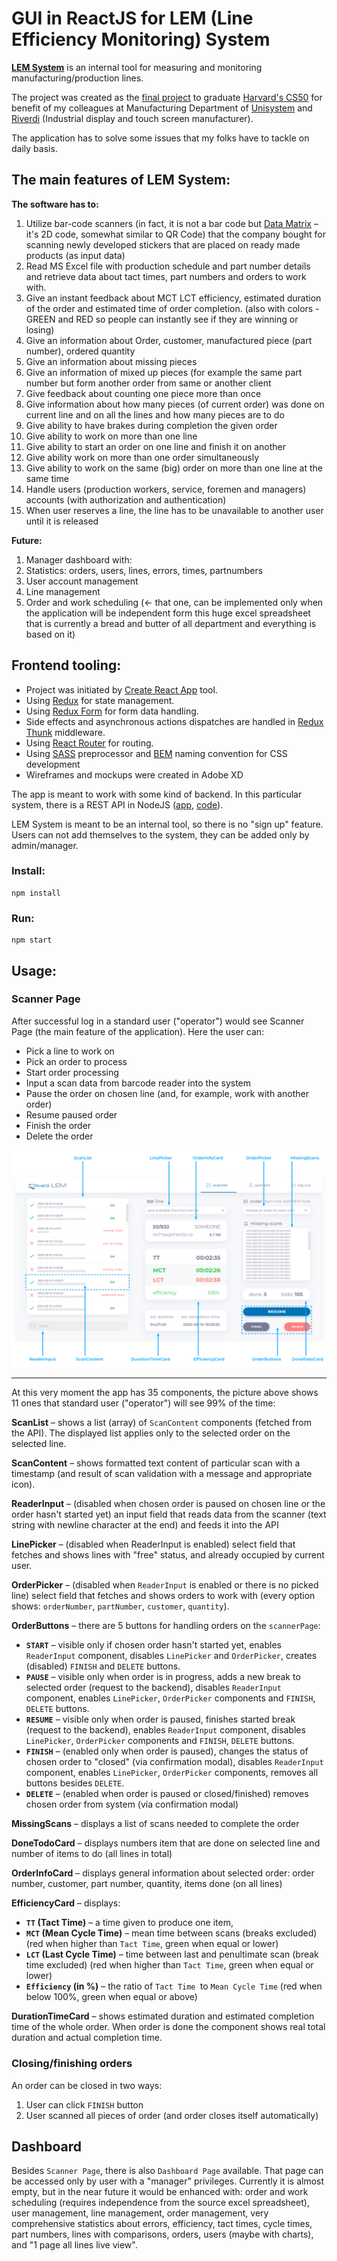 # GUI in ReactJS for LEM (Line Efficiency Monitoring) System

[**LEM System**](https://riverdi-lem.netlify.app/) is an internal tool for measuring and monitoring manufacturing/production lines.

The project was created as the [final project](https://cs50.harvard.edu/x/2020/project/) to graduate [Harvard&#39;s CS50](https://cs50.harvard.edu/x/2020/) for benefit of my colleagues at Manufacturing Department of [Unisystem](https://www.unisystem-displays.com/en/) and [Riverdi](https://riverdi.com/) (Industrial display and touch screen manufacturer).

The application has to solve some issues that my folks have to tackle on daily basis.

## The main features of LEM System:

**The software has to:**

1. Utilize bar-code scanners (in fact, it is not a bar code but [Data Matrix](https://en.wikipedia.org/wiki/Data_Matrix) – it&#39;s 2D code, somewhat similar to QR Code) that the company bought for scanning newly developed stickers that are placed on ready made products (as input data)
2. Read MS Excel file with production schedule and part number details and retrieve data about tact times, part numbers and orders to work with.
3. Give an instant feedback about MCT LCT efficiency, estimated duration of the order and estimated time of order completion. (also with colors - GREEN and RED so people can instantly see if they are winning or losing)
4. Give an information about Order, customer, manufactured piece (part number), ordered quantity
5. Give an information about missing pieces
6. Give an information of mixed up pieces (for example the same part number but form another order from same or another client
7. Give feedback about counting one piece more than once
8. Give information about how many pieces (of current order) was done on current line and on all the lines and how many pieces are to do
9. Give ability to have brakes during completion the given order
10. Give ability to work on more than one line
11. Give ability to start an order on one line and finish it on another
12. Give ability work on more than one order simultaneously
13. Give ability to work on the same (big) order on more than one line at the same time
14. Handle users (production workers, service, foremen and managers) accounts (with authorization and authentication)
15. When user reserves a line, the line has to be unavailable to another user until it is released

**Future:**

1. Manager dashboard with:
2. Statistics: orders, users, lines, errors, times, partnumbers
3. User account management
4. Line management
5. Order and work scheduling (← that one, can be implemented only when the application will be independent form this huge excel spreadsheet that is currently a bread and butter of all department and everything is based on it)

## Frontend tooling:

- Project was initiated by [Create React App](https://github.com/facebook/create-react-app) tool.
- Using [Redux](https://redux.js.org/) for state management.
- Using [Redux Form](https://redux-form.com/) for form data handling.
- Side effects and asynchronous actions dispatches are handled in [Redux Thunk](https://github.com/reduxjs/redux-thunk) middleware.
- Using [React Router](https://reactrouter.com/) for routing.
- Using [SASS](https://sass-lang.com/) preprocessor and [BEM](http://getbem.com/) naming convention for CSS development
- Wireframes and mockups were created in Adobe XD

The app is meant to work with some kind of backend. In this particular system, there is a REST API in NodeJS ([app](https://riverdi-lem.herokuapp.com/), [code](https://github.com/thembones79/lem-server#readme)).

LEM System is meant to be an internal tool, so there is no &quot;sign up&quot; feature. Users can not add themselves to the system, they can be added only by admin/manager.

### Install:

```
npm install
```

### Run:

```
npm start
```

## Usage:

### Scanner Page

After successful log in a standard user (&quot;operator&quot;) would see Scanner Page (the main feature of the application). Here the user can:

- Pick a line to work on
- Pick an order to process
- Start order processing
- Input a scan data from barcode reader into the system
- Pause the order on chosen line (and, for example, work with another order)
- Resume paused order
- Finish the order
- Delete the order

<p align="center">
  <img src="assets/ScannerPage.png" />
</p>

---

At this very moment the app has 35 components, the picture above shows 11 ones that standard user (&quot;operator&quot;) will see 99% of the time:

**ScanList** – shows a list (array) of `ScanContent` components (fetched from the API). The displayed list applies only to the selected order on the selected line.

**ScanContent** – shows formatted text content of particular scan with a timestamp (and result of scan validation with a message and appropriate icon).

**ReaderInput** – (disabled when chosen order is paused on chosen line or the order hasn&#39;t started yet) an input field that reads data from the scanner (text string with newline character at the end) and feeds it into the API

**LinePicker** – (disabled when ReaderInput is enabled) select field that fetches and shows lines with &quot;free&quot; status, and already occupied by current user.

**OrderPicker** – (disabled when `ReaderInput` is enabled or there is no picked line) select field that fetches and shows orders to work with (every option shows: `orderNumber`, `partNumber`, `customer`, `quantity`).

**OrderButtons** – there are 5 buttons for handling orders on the `scannerPage`:

- **`START`** – visible only if chosen order hasn&#39;t started yet, enables `ReaderInput` component, disables `LinePicker` and `OrderPicker`, creates (disabled) `FINISH` and `DELETE` buttons.
- **`PAUSE`** – visible only when order is in progress, adds a new break to selected order (request to the backend), disables `ReaderInput` component, enables `LinePicker`, `OrderPicker` components and `FINISH`, `DELETE` buttons.
- **`RESUME`** – visible only when order is paused, finishes started break (request to the backend), enables `ReaderInput` component, disables `LinePicker`, `OrderPicker` components and `FINISH`, `DELETE` buttons.
- **`FINISH`** – (enabled only when order is paused), changes the status of chosen order to &quot;closed&quot; (via confirmation modal), disables `ReaderInput` component, enables `LinePicker`, `OrderPicker` components, removes all buttons besides `DELETE`.
- **`DELETE`** – (enabled when order is paused or closed/finished) removes chosen order from system (via confirmation modal)

**MissingScans** – displays a list of scans needed to complete the order

**DoneTodoCard** – displays numbers item that are done on selected line and number of items to do (all lines in total)

**OrderInfoCard** – displays general information about selected order: order number, customer, part number, quantity, items done (on all lines)

**EfficiencyCard** – displays:

- **`TT` (Tact Time)** – a time given to produce one item,
- **`MCT` (Mean Cycle Time)** – mean time between scans (breaks excluded) (red when higher than `Tact Time`, green when equal or lower)
- **`LCT` (Last Cycle Time)** – time between last and penultimate scan (break time excluded) (red when higher than `Tact Time`, green when equal or lower)
- **`Efficiency` (in %)** – the ratio of `Tact Time `to `Mean Cycle Time` (red when below 100%, green when equal or above)

**DurationTimeCard** – shows estimated duration and estimated completion time of the whole order. When order is done the component shows real total duration and actual completion time.

### Closing/finishing orders

An order can be closed in two ways:

1. User can click `FINISH` button
2. User scanned all pieces of order (and order closes itself automatically)

## Dashboard

Besides `Scanner Page`, there is also `Dashboard Page` available. That page can be accessed only by user with a &quot;manager&quot; privileges. Currently it is almost empty, but in the near future it would be enhanced with: order and work scheduling (requires independence from the source excel spreadsheet), user management, line management, order management, very comprehensive statistics about errors, efficiency, tact times, cycle times, part numbers, lines with comparisons, orders, users (maybe with charts), and &quot;1 page all lines live view&quot;.
